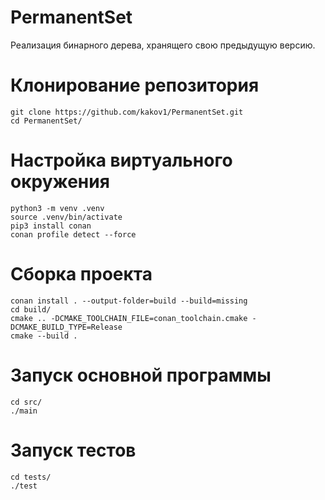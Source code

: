 # PermanentSet
Реализация бинарного дерева, хранящего свою предыдущую версию.
# Клонирование репозитория
```
git clone https://github.com/kakov1/PermanentSet.git
cd PermanentSet/
```
# Настройка виртуального окружения
```
python3 -m venv .venv
source .venv/bin/activate
pip3 install conan
conan profile detect --force
```
# Сборка проекта
```
conan install . --output-folder=build --build=missing
cd build/
cmake .. -DCMAKE_TOOLCHAIN_FILE=conan_toolchain.cmake -DCMAKE_BUILD_TYPE=Release
cmake --build .
```
# Запуск основной программы
```
cd src/
./main
```
# Запуск тестов
```
cd tests/
./test
```
